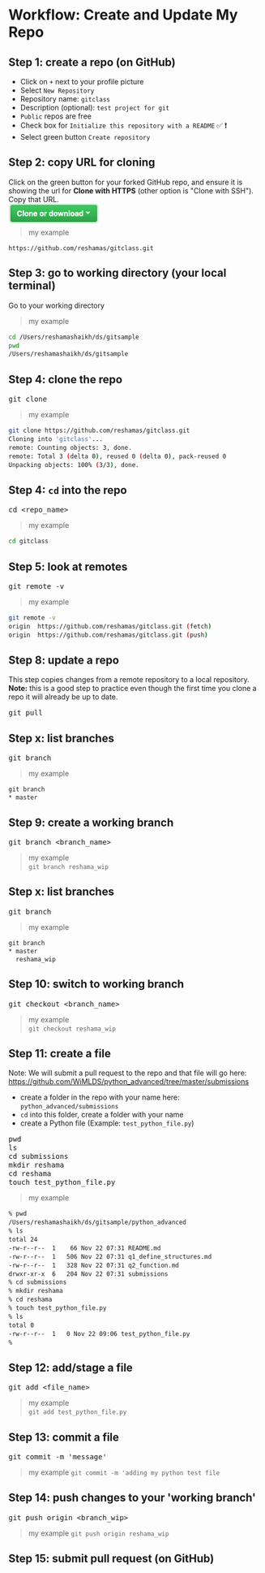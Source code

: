# Workflow:  Create and Update My Repo

## Step 1:  create a repo (on GitHub)
- Click on `+` next to your profile picture
- Select `New Repository`
- Repository name:  `gitclass`
- Description (optional):  `test project for git`
- `Public` repos are free
- Check box for `Initialize this repository with a README` :white_check_mark: :heavy_exclamation_mark:
- Select green button `Create repository`

## Step 2:  copy URL for cloning

Click on the green button for your forked GitHub repo, and ensure it is showing the url for **Clone with HTTPS**  (other option is "Clone with SSH").  Copy that URL.    <br> 
<img src="../images/github_clone_button.png" align="left" height="40" width="180" >   <br> <br>
    
>my example  
```text
https://github.com/reshamas/gitclass.git
```

## Step 3:  go to working directory (your local terminal)
Go to your working directory  
>my example
```bash
cd /Users/reshamashaikh/ds/gitsample
pwd
/Users/reshamashaikh/ds/gitsample
```  

## Step 4:  clone the repo  
<kbd> git clone <url> </kbd> 
>my example
```bash
git clone https://github.com/reshamas/gitclass.git
Cloning into 'gitclass'...
remote: Counting objects: 3, done.
remote: Total 3 (delta 0), reused 0 (delta 0), pack-reused 0
Unpacking objects: 100% (3/3), done.
```

## Step 4:  `cd` into the repo
<kbd> cd <repo_name> </kbd>
>my example
```bash
cd gitclass 
```

## Step 5:  look at remotes
<kbd> git remote -v </kbd>
>my example
```bash
git remote -v
origin	https://github.com/reshamas/gitclass.git (fetch)
origin	https://github.com/reshamas/gitclass.git (push)
```

## Step 8:  update a repo
This step copies changes from a remote repository to a local repository.  
**Note:**  this is a good step to practice even though the first time you clone a repo it will already be up to date.   

<kbd> git pull </kbd> 

## Step x:  list branches
<kbd> git branch </kbd>  
>my example
```git
git branch
* master
```
 
## Step 9:  create a working branch
<kbd> git branch <branch_name> </kbd>
>my example  
`git branch reshama_wip`

## Step x:  list branches
<kbd> git branch </kbd>  
>my example
```git
git branch
* master
  reshama_wip
```

## Step 10:  switch to working branch
<kbd> git checkout <branch_name> </kbd>  
>my example  
`git checkout reshama_wip`

## Step 11:  create a file
Note:  We will submit a pull request to the repo and that file will go here:  https://github.com/WiMLDS/python_advanced/tree/master/submissions  

- create a folder in the repo with your name here:  `python_advanced/submissions`
- `cd` into this folder, create a folder with your name
- create a Python file (Example:  `test_python_file.py`)

<kbd> pwd </kbd>  
<kbd> ls </kbd>  
<kbd> cd submissions </kbd>  
<kbd> mkdir reshama </kbd>  
<kbd>  cd reshama </kbd>  
<kbd>  touch test_python_file.py </kbd>  

>my example
```bash
% pwd
/Users/reshamashaikh/ds/gitsample/python_advanced
% ls
total 24
-rw-r--r--  1    66 Nov 22 07:31 README.md
-rw-r--r--  1   506 Nov 22 07:31 q1_define_structures.md
-rw-r--r--  1   328 Nov 22 07:31 q2_function.md
drwxr-xr-x  6   204 Nov 22 07:31 submissions
% cd submissions 
% mkdir reshama
% cd reshama
% touch test_python_file.py
% ls
total 0
-rw-r--r--  1   0 Nov 22 09:06 test_python_file.py
% 
```
    
## Step 12:  add/stage a file
<kbd> git add <file_name> </kbd>  
>my example  
`git add test_python_file.py`

## Step 13:  commit a file
<kbd> git commit -m 'message' </kbd>
>my example
 `git commit -m 'adding my python test file`
 
## Step 14:  push changes to your 'working branch'
<kbd> git push origin <branch_wip> </kbd>  
>my example
`git push origin reshama_wip`


## Step 15:  submit pull request (on GitHub)
